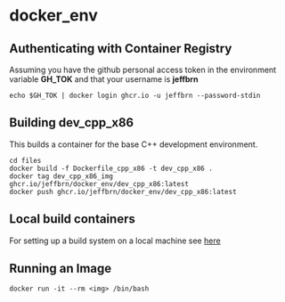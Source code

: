 # docker_env

## Authenticating with Container Registry

Assuming you have the github personal access token in the environment variable **GH_TOK**
and that your username is **jeffbrn**

```
echo $GH_TOK | docker login ghcr.io -u jeffbrn --password-stdin
```

## Building dev_cpp_x86

This builds a container for the base C++ development environment.

```
cd files
docker build -f Dockerfile_cpp_x86 -t dev_cpp_x86 .
docker tag dev_cpp_x86_img ghcr.io/jeffbrn/docker_env/dev_cpp_x86:latest
docker push ghcr.io/jeffbrn/docker_env/dev_cpp_x86:latest
```

## Local build containers

For setting up a build system on a local machine see [here](./user/README.md)

## Running an Image

```
docker run -it --rm <img> /bin/bash
```

